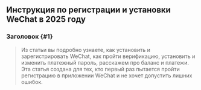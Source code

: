 ## Инструкция по регистрации и установки WeChat в 2025 году
### Заголовок {#1}
> Из статьи вы подробно узнаете, как установить и зарегистрировать WeChat, как пройти верификацию, установить и изменить платежный пароль, расскажем про баланс и платежи.    
Эта статья создана для тех, кто первый раз пытается пройти регистрацию в приложении WeChat и не хочет допустить лишних ошибок.
<!--stackedit_data:
eyJoaXN0b3J5IjpbLTE4MjQyMDQxMDUsLTIwODg3NDY2MTJdfQ
==
-->